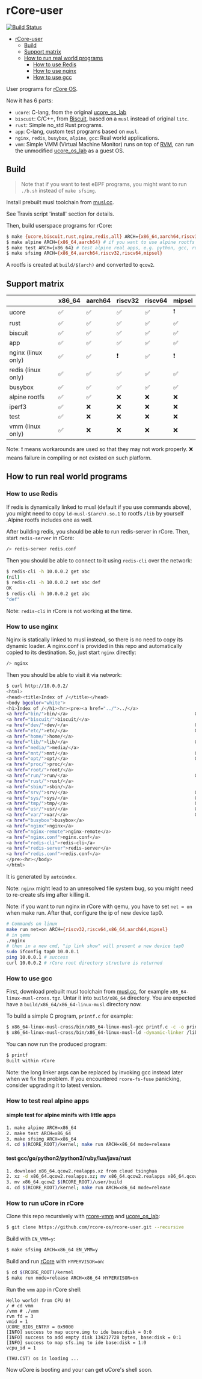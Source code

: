# rCore-user

[![Build Status](https://travis-ci.org/rcore-os/rcore-user.svg?branch=master)](https://travis-ci.org/rcore-os/rcore-user)

<!--ts-->
   * [rCore-user](#rcore-user)
      * [Build](#build)
      * [Support matrix](#support-matrix)
      * [How to run real world programs](#how-to-run-real-world-programs)
         * [How to use Redis](#how-to-use-redis)
         * [How to use nginx](#how-to-use-nginx)
         * [How to use gcc](#how-to-use-gcc)

<!-- Added by: macbookpro, at: Fri Mar 29 14:02:36 CST 2019 -->

<!--te-->

User programs for [rCore OS](https://github.com/rcore-os/rCore).

Now it has 6 parts:

* `ucore`: C-lang, from the original [ucore_os_lab](https://github.com/chyyuu/ucore_os_plus)
* `biscuit`: C/C++, from [Biscuit](https://github.com/mit-pdos/biscuit), based on a `musl` instead of original `litc`.
* `rust`: Simple no_std Rust programs.
* `app`: C-lang, custom test programs based on `musl`.
* `nginx`, `redis`, `busybox`, `alpine`, `gcc`: Real world applications.
* `vmm`: Simple VMM (Virtual Machine Monitor) runs on top of [RVM](https://github.com/rcore-os/RVM), can run the unmodified [ucore_os_lab](https://github.com/chyyuu/os_kernel_lab/tree/master) as a guest OS.

## Build

> Note that if you want to test eBPF programs, you might want to run `./b.sh` instead of `make sfsimg`.

Install prebuilt musl toolchain from [musl.cc](https://musl.cc).

See Travis script 'install' section for details.

Then, build userspace programs for rCore:

```bash
$ make {ucore,biscuit,rust,nginx,redis,all} ARCH={x86_64,aarch64,riscv32,riscv64,mipsel}
$ make alpine ARCH={x86_64,aarch64} # if you want to use alpine rootfs
$ make test ARCH={x86_64} # test alpine real apps, e.g. python, gcc, rust, go, lua, etc.(need rootfs with these real apps)
$ make sfsimg ARCH={x86_64,aarch64,riscv32,riscv64,mipsel}
```

A rootfs is created at `build/$(arch)` and converted to `qcow2`.

## Support matrix

|                    | x86_64 | aarch64 | riscv32 | riscv64 | mipsel |
| ------------------ | ------ | ------- | ------- | ------- | ------ |
| ucore              | ✅     | ✅      | ✅     | ✅      | ❗     |
| rust               | ✅     | ✅      | ✅     | ✅      | ✅    |
| biscuit            | ✅     | ✅      | ✅     | ✅      | ✅    |
| app                | ✅     | ✅      | ✅     | ✅      | ✅    |
| nginx (linux only) | ✅     | ✅      | ❗      | ✅      | ❗      |
| redis (linux only) | ✅     | ✅      | ✅     | ✅      | ✅    |
| busybox            | ✅     | ✅      | ✅     | ✅      | ✅    |
| alpine rootfs      | ✅     | ✅      | ❌     | ❌      | ❌    |
| iperf3             | ✅     | ❌      | ❌     | ❌      | ❌    |
| test             	 | ✅     | ❌      | ❌     | ❌      | ❌    |
| vmm (linux only)  	 | ✅     | ❌      | ❌     | ❌      | ❌    |

Note: ❗ means workarounds are used so that they may not work properly. ❌ means failure in compiling or not existed on such platform.

## How to run real world programs

### How to use Redis

If redis is dynamically linked to musl (default if you use commands above), you might need to copy `ld-musl-$(arch).so.1` to rootfs `/lib` by yourself .Alpine rootfs includes one as well.

After building redis, you should be able to run redis-server in rCore. Then, start `redis-server` in rCore:

```bash
/> redis-server redis.conf
```

Then you should be able to connect to it using `redis-cli` over the network:

```bash
$ redis-cli -h 10.0.0.2 get abc
(nil)
$ redis-cli -h 10.0.0.2 set abc def
OK
$ redis-cli -h 10.0.0.2 get abc
"def"
```

Note: `redis-cli` in rCore is not working at the time.

### How to use nginx

Nginx is statically linked to musl instead, so there is no need to copy its dynamic loader. A nginx.conf is provided in this repo and automatically copied to its destination. So, just start `nginx` directly:

```bash
/> nginx
```

Then you should be able to visit it via network:

```bash
$ curl http://10.0.0.2/
<html>
<head><title>Index of /</title></head>
<body bgcolor="white">
<h1>Index of /</h1><hr><pre><a href="../">../</a>
<a href="bin/">bin/</a>                                               01-Jan-1970 00:00                   -
<a href="biscuit/">biscuit/</a>                                           01-Jan-1970 00:00                   -
<a href="dev/">dev/</a>                                               01-Jan-1970 00:00                   -
<a href="etc/">etc/</a>                                               01-Jan-1970 00:00                   -
<a href="home/">home/</a>                                              01-Jan-1970 00:00                   -
<a href="lib/">lib/</a>                                               01-Jan-1970 00:00                   -
<a href="media/">media/</a>                                             01-Jan-1970 00:00                   -
<a href="mnt/">mnt/</a>                                               01-Jan-1970 00:00                   -
<a href="opt/">opt/</a>                                               01-Jan-1970 00:00                   -
<a href="proc/">proc/</a>                                              01-Jan-1970 00:00                   -
<a href="root/">root/</a>                                              01-Jan-1970 00:00                   -
<a href="run/">run/</a>                                               01-Jan-1970 00:00                   -
<a href="rust/">rust/</a>                                              01-Jan-1970 00:00                   -
<a href="sbin/">sbin/</a>                                              01-Jan-1970 00:00                   -
<a href="srv/">srv/</a>                                               01-Jan-1970 00:00                   -
<a href="sys/">sys/</a>                                               01-Jan-1970 00:00                   -
<a href="tmp/">tmp/</a>                                               01-Jan-1970 00:00                   -
<a href="usr/">usr/</a>                                               01-Jan-1970 00:00                   -
<a href="var/">var/</a>                                               01-Jan-1970 00:00                   -
<a href="busybox">busybox</a>                                            01-Jan-1970 00:00             1141024
<a href="nginx">nginx</a>                                              01-Jan-1970 00:00              741288
<a href="nginx-remote">nginx-remote</a>                                       01-Jan-1970 00:00              762440
<a href="nginx.conf">nginx.conf</a>                                         01-Jan-1970 00:00                  99
<a href="redis-cli">redis-cli</a>                                          01-Jan-1970 00:00              221256
<a href="redis-server">redis-server</a>                                       01-Jan-1970 00:00             1120888
<a href="redis.conf">redis.conf</a>                                         01-Jan-1970 00:00                  18
</pre><hr></body>
</html>
```

It is generated by `autoindex`.

Note: `nginx` might lead to an unresolved file system bug, so you might need to re-create sfs img after killing it.

Note: if you want to run nginx in rCore with qemu, you have to set `net = on` when make run. After that, configure the ip of new device tap0.

```` bash
# Commands on linux
make run net=on ARCH={riscv32,riscv64,x86_64,aarch64,mipsel}
# in qemu
./nginx
# then in a new cmd, "ip link show" will present a new device tap0
sudo ifconfig tap0 10.0.0.1
ping 10.0.0.1 # success
curl 10.0.0.2 # rCore root directory structure is returned
````



### How to use gcc

First, download prebuilt musl toolchain from [musl.cc](https://musl.cc), for example `x86_64-linux-musl-cross.tgz`. Untar it into `build/x86_64` directory. You are expected have a `build/x86_64/x86_64-linux-musl` directory now.

To build a simple C program, `printf.c` for example:

```bash
$ x86_64-linux-musl-cross/bin/x86_64-linux-musl-gcc printf.c -c -o printf.o
$ x86_64-linux-musl-cross/bin/x86_64-linux-musl-ld -dynamic-linker /lib/ld-musl-x86_64.so.1 x86_64-linux-musl-cross/x86_64-linux-musl/lib/crt1.o x86_64-linux-musl-cross/x86_64-linux-musl/lib/crtn.o x86_64-linux-musl-cross/lib/gcc/x86_64-linux-musl/8.3.0/crtbeginS.o x86_64-linux-musl-cross/lib/gcc/x86_64-linux-musl/8.3.0/crtendS.o printf.o -o printf -lc -static
```

You can now run the produced program:

```bash
$ printf
Built within rCore
```

Note: the long linker args can be replaced by invoking gcc instead later when we fix the problem. If you encountered `rcore-fs-fuse` panicking, consider upgrading it to latest version.


### How to test real alpine apps
#### simple test for alpine minifs with little apps
```bash
1. make alpine ARCH=x86_64
2. make test ARCH=x86_64
3. make sfsimg ARCH=x86_64
4. cd $(RCORE_ROOT)/kernel; make run ARCH=x86_64 mode=release
```

#### test gcc/go/python2/python3/ruby/lua/java/rust
```bash
1. download x86_64.qcow2.realapps.xz from cloud tsinghua
2. xz -d x86_64.qcow2.realapps.xz; mv x86_64.qcow2.realapps x86_64.qcow2
3. mv x86_64.qcow2 $(RCORE_ROOT)/user/build
4. cd $(RCORE_ROOT)/kernel; make run ARCH=x86_64 mode=release
```

### How to run uCore in rCore

Clone this repo recursively with [rcore-vmm](https://github.com/rcore-os/rcore-vmm) and [ucore_os_lab](https://github.com/chyyuu/os_kernel_lab/tree/master):

```bash
$ git clone https://github.com/rcore-os/rcore-user.git --recursive
```

Build with `EN_VMM=y`:

```bash
$ make sfsimg ARCH=x86_64 EN_VMM=y
```

Build and run [rCore](https://github.com/rcore-os/rCore) with `HYPERVISOR=on`:

```bash
$ cd $(RCORE_ROOT)/kernel
$ make run mode=release ARCH=x86_64 HYPERVISOR=on
```

Run the `vmm` app in rCore shell:

```
Hello world! from CPU 0!
/ # cd vmm
/vmm # ./vmm
rvm fd = 3
vmid = 1
UCORE_BIOS_ENTRY = 0x9000
[INFO] success to map ucore.img to ide base:disk = 0:0
[INFO] success to add empty disk 134217728 bytes, base:disk = 0:1
[INFO] success to map sfs.img to ide base:disk = 1:0
vcpu_id = 1

(THU.CST) os is loading ...
```

Now uCore is booting and your can get uCore's shell soon.
